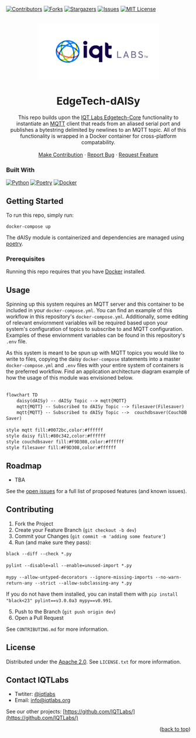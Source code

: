 <a name="readme-top"></a>

[contributors-shield]: https://img.shields.io/github/contributors/IQTLabs/edgetech-daisy.svg?style=for-the-badge
[contributors-url]: https://github.com/IQTLabs/edgetech-daisy/graphs/contributors
[forks-shield]: https://img.shields.io/github/forks/IQTLabs/edgetech-daisy.svg?style=for-the-badge
[forks-url]: https://github.com/IQTLabs/edgetech-daisy/network/members
[stars-shield]: https://img.shields.io/github/stars/IQTLabs/edgetech-daisy.svg?style=for-the-badge
[stars-url]: https://github.com/IQTLabs/edgetech-daisy/stargazers
[issues-shield]: https://img.shields.io/github/issues/IQTLabs/edgetech-daisy.svg?style=for-the-badge
[issues-url]: https://github.com/IQTLabs/edgetech-daisy/issues
[license-shield]: https://img.shields.io/github/license/IQTLabs/edgetech-daisy.svg?style=for-the-badge
[license-url]: https://github.com/IQTLabs/edgetech-daisy/blob/master/LICENSE.txt
[product-screenshot]: images/screenshot.png

[Python]: https://img.shields.io/badge/python-000000?style=for-the-badge&logo=python
[Python-url]: https://www.python.org
[Poetry]: https://img.shields.io/badge/poetry-20232A?style=for-the-badge&logo=poetry
[Poetry-url]: https://python-poetry.org
[Docker]: https://img.shields.io/badge/docker-35495E?style=for-the-badge&logo=docker
[Docker-url]: https://www.docker.com

[![Contributors][contributors-shield]][contributors-url]
[![Forks][forks-shield]][forks-url]
[![Stargazers][stars-shield]][stars-url]
[![Issues][issues-shield]][issues-url]
[![MIT License][license-shield]][license-url]

<br />
<div align="center">
  <a href="https://iqtlabs.org/">
    <img src="images/logo.png" alt="Logo" width="331" height="153">
  </a>

<h1 align="center">EdgeTech-dAISy</h1>

  <p align="center">
    This repo builds upon the <a href="https://github.com/IQTLabs/edgetech-core">IQT Labs Edgetech-Core</a> functionality to instantiate an <a href="https://projects.eclipse.org/projects/iot.mosquitto">MQTT</a> client that reads from an aliased serial port and publishes a bytestring delimited by newlines to an MQTT topic. All of this functionality is wrapped in a Docker container for cross-platform compatability. 
    <br/>
    <br/>
    <a href="https://github.com/IQTLabs/edgetech-daisy/pulls">Make Contribution</a>
    ·
    <a href="https://github.com/IQTLabs/edgetech-daisy/issues">Report Bug</a>
    ·
    <a href="https://github.com/IQTLabs/edgetech-daisy/issues">Request Feature</a>
  </p>
</div>

### Built With

[![Python][Python]][Python-url]
[![Poetry][Poetry]][Poetry-url]
[![Docker][Docker]][Docker-url]

## Getting Started

To run this repo, simply run:

```
docker-compose up
```

The dAISy module is containerized and dependencies are managed using [poetry]("https://python-poetry.org"). 

### Prerequisites

Running this repo requires that you have [Docker](https://www.docker.com) installed. 

## Usage

Spinning up this system requires an MQTT server and this container to be included in your `docker-compose.yml`. You can find an example of this workflow in this repository's `docker-compose.yml`. Additionally, some editing of relevant enviornment variables will be required based upon your system's configuration of topics to subscribe to and MQTT configuration. Examples of these enviornment variables can be found in this repository's `.env` file. 

As this system is meant to be spun up with MQTT topics you would like to write to files, copying the daisy `docker-compose` statements into a master `docker-compose.yml` and  `.env` files with your entire system of containers is the preferred workflow. Find an application architecture diagram example of how the usage of this module was envisioned below.

```mermaid 

flowchart TD
    daisy(dAISy) -- dAISy Topic --> mqtt{MQTT}
    mqtt{MQTT} -- Subscribed to dAISy Topic --> filesaver(Filesaver)
    mqtt{MQTT} -- Subscribed to dAISy Topic -->  couchdbsaver(CouchDB Saver)

style mqtt fill:#0072bc,color:#ffffff
style daisy fill:#80c342,color:#ffffff
style couchdbsaver fill:#F9D308,color:#ffffff
style filesaver fill:#F9D308,color:#ffffff

```

## Roadmap

- TBA

See the [open issues](https://github.com/github_username/repo_name/issues) for a full list of proposed features (and known issues).

## Contributing

1. Fork the Project
2. Create your Feature Branch (`git checkout -b dev`)
3. Commit your Changes (`git commit -m 'adding some feature'`)
4. Run (and make sure they pass):
```
black --diff --check *.py

pylint --disable=all --enable=unused-import *.py

mypy --allow-untyped-decorators --ignore-missing-imports --no-warn-return-any --strict --allow-subclassing-any *.py
```
If you do not have them installed, you can install them with `pip install "black<23" pylint==v3.0.0a3 mypy==v0.991`.

5. Push to the Branch (`git push origin dev`)
6. Open a Pull Request

See `CONTRIBUTING.md` for more information.

## License

Distributed under the [Apache 2.0](https://github.com/IQTLabs/edgetech-daisy/blob/main/LICENSE). See `LICENSE.txt` for more information.

## Contact IQTLabs

  - Twtiter: [@iqtlabs](https://twitter.com/iqtlabs)
  - Email: info@iqtlabs.org

See our other projects: [https://github.com/IQTLabs/](https://github.com/IQTLabs/)

<p align="right">(<a href="#readme-top">back to top</a>)</p>




